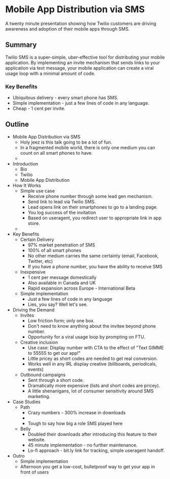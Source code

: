 # Mobile App Distribution via SMS

A twenty minute presentation showing how Twilio customers are driving awareness
and adoption of their mobile apps through SMS.

## Summary

Twilio SMS is a super-simple, uber-effective tool for distributing your mobile
application.  By implementing an invite mechanism that sends links to your
application via text message, your mobile application can create a viral usage
loop with a minimal amount of code.

### Key Benefits

* Ubiquitous delivery - every smart phone has SMS.
* Simple implementation - just a few lines of code in any language.
* Cheap - 1 cent per invite.


## Outline

- Mobile App Distribution via SMS
    - Holy jeez is this talk going to be a lot of fun.
    - In a fragmented mobile world, there is only one medium you can count on
      all smart phones to have.
    - 
- Introduction
    - Bio
    - Twilio
    - Mobile App Distribution
- How It Works
    - Simple use case
        - Receive phone number through some lead gen mechanism.
        - Send link to lead via Twilio SMS.
        - Lead opens link on their smartphones to go to a landing page.
        - You log success of the invitation
        - Based on useragent, you redirect user to appropriate link in app
          store.
    - 
- Key Benefits
    - Certain Delivery
        - 97% market penetration of SMS
        - 100% of all smart phones
        - No other medium carries the same certainty (email, Facebook, Twitter, etc)
        - If you have a phone number, you have the ability to receive SMS
    - Inexpensive
        - 1 cent per message domestically
        - Also available in Canada and UK
        - Rapid expansion across Europe - International Beta
    - Simple implementation
        - Just a few lines of code in any language
        - Lies, you say?  Well let's see.
- Driving the Demand
    - Invites
        - Low friction form; only one box.
        - Don't need to know anything about the invitee beyond phone number.
        - Opportunity for a viral usage loop by prompting on FTU.
    - Creative inclusion
        - Use case: Display number with CTA to the effect of "Text GIMME to
          55555 to get our app!"
        - Little pricey as short codes are needed to get real conversion.
        - Works well in any IRL display creative (billboards, periodicals,
          events)
    - Outbound campaigns
        - Sent through a short code.
        - Dramatically more expensive (lists and short codes are pricey).
        - A little shenanigans, lot of consumer sensitivity around SMS
          marketing.
- Case Studies
    - Path
        - Crazy numbers - 300% increase in downloads
        - 
        - Tough to say how big a role SMS played here
    - Belly
        - Doubled their downloads after introducing this feature to their
          website.
        - 45 minute implementation - no further maintenance.
        - Lo-fi approach - bit.ly link for tracking, simple useragent handoff.
- Outro
    - Simple implementation
    - Afternoon you get a low-cost, bulletproof way to get your app in front of
      users
